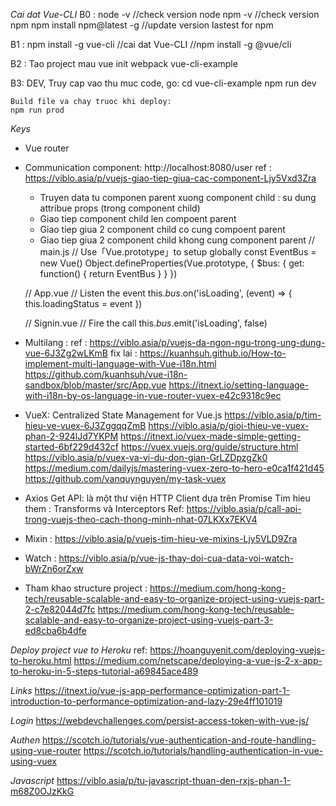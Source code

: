 *Cai dat Vue-CLI*
B0 :
    node -v  //check version node
    npm -v   //check version npm
    npm install npm@latest -g   //update version lastest for npm

B1 : npm install -g vue-cli   //cai dat Vue-CLI
     //npm install -g @vue/cli

B2 : Tao project mau
    vue init webpack vue-cli-example

B3: DEV, Truy cap vao thu muc code, go:
    cd vue-cli-example
    npm run dev

    Build file va chay truoc khi deploy:
    npm run prod

*Keys*
- Vue router
- Communication component: http://localhost:8080/user
    ref : https://viblo.asia/p/vuejs-giao-tiep-giua-cac-component-Ljy5Vxd3Zra
    + Truyen data tu componen parent xuong component child : su dung attribue props (trong component child)
    + Giao tiep component child len compoent parent
    + Giao tiep giua 2 component child co cung compoent parent
    + Giao tiep giua 2 component child khong cung component parent
    // main.js
    // Use「Vue.prototype」to setup globally
    const EventBus = new Vue()
    Object.defineProperties(Vue.prototype, {
        $bus: {
            get: function() {
                return EventBus
            }
        }
    })

    // App.vue
    // Listen the event
    this.$bus.$on('isLoading', (event) => {
        this.loadingStatus = event
    })

    // Signin.vue
    // Fire the call
    this.$bus.$emit('isLoading', false)

- Multilang :
    ref : https://viblo.asia/p/vuejs-da-ngon-ngu-trong-ung-dung-vue-6J3Zg2wLKmB
    fix lai : https://kuanhsuh.github.io/How-to-implement-multi-language-with-Vue-i18n.html
              https://github.com/kuanhsuh/vue-i18n-sandbox/blob/master/src/App.vue
    https://itnext.io/setting-language-with-i18n-by-os-language-in-vue-router-vuex-e42c9318c9ec
- VueX: Centralized State Management for Vue.js
    https://viblo.asia/p/tim-hieu-ve-vuex-6J3ZggqqZmB
    https://viblo.asia/p/gioi-thieu-ve-vuex-phan-2-924lJd7YKPM
    https://itnext.io/vuex-made-simple-getting-started-6bf229d432cf
    https://vuex.vuejs.org/guide/structure.html
    https://viblo.asia/p/vuex-va-vi-du-don-gian-GrLZDpzgZk0
    https://medium.com/dailyjs/mastering-vuex-zero-to-hero-e0ca1f421d45
    https://github.com/vanquynguyen/my-task-vuex
- Axios Get API: là một thư viện HTTP Client dựa trên Promise
    Tim hieu them : Transforms và Interceptors
    Ref: https://viblo.asia/p/call-api-trong-vuejs-theo-cach-thong-minh-nhat-07LKXx7EKV4
- Mixin :
  https://viblo.asia/p/vuejs-tim-hieu-ve-mixins-Ljy5VLD9Zra

- Watch : https://viblo.asia/p/vue-js-thay-doi-cua-data-voi-watch-bWrZn6orZxw

- Tham khao structure project :
    https://medium.com/hong-kong-tech/reusable-scalable-and-easy-to-organize-project-using-vuejs-part-2-c7e82044d7fc
    https://medium.com/hong-kong-tech/reusable-scalable-and-easy-to-organize-project-using-vuejs-part-3-ed8cba6b4dfe

*Deploy project vue to Heroku*
ref: https://hoanguyenit.com/deploying-vuejs-to-heroku.html
https://medium.com/netscape/deploying-a-vue-js-2-x-app-to-heroku-in-5-steps-tutorial-a69845ace489

*Links*
https://itnext.io/vue-js-app-performance-optimization-part-1-introduction-to-performance-optimization-and-lazy-29e4ff101019

*Login*
https://webdevchallenges.com/persist-access-token-with-vue-js/

*Authen*
https://scotch.io/tutorials/vue-authentication-and-route-handling-using-vue-router
https://scotch.io/tutorials/handling-authentication-in-vue-using-vuex

*Javascript*
https://viblo.asia/p/tu-javascript-thuan-den-rxjs-phan-1-m68Z0OJzKkG

